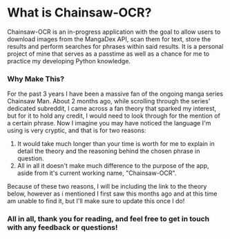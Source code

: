 # What is Chainsaw-OCR?
Chainsaw-OCR is an in-progress application with the goal to allow users to download images from the MangaDex API, scan them for text, store the results and perform searches for phrases within said results. It is a personal project of mine that serves as a passtime as well as a chance for me to practice my developing Python knowledge.

### Why Make This?
For the past 3 years I have been a massive fan of the ongoing manga series Chainsaw Man. About 2 months ago, while scrolling through the series' dedicated subreddit, I came across a fan theory that sparked my interest, but for it to hold any credit, I would need to look through for the mention of a certain phrase. Now I imagine you may have noticed the language I'm using is very cryptic, and that is for two reasons:

1. It would take much longer than your time is worth for me to explain in detail the theory and the reasoning behind the chosen phrase in question.
2. All in all it doesn't make much difference to the purpose of the app, aside from it's current working name, "Chainsaw-OCR".

Because of these two reasons, I will be including the link to the theory below, however as i mentioned I first saw this months ago and at this time am unable to find it, but I'll make sure to update this once I do!

### **All in all, thank you for reading, and feel free to get in touch with any feedback or questions!**
